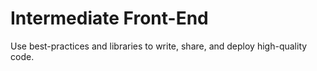 # Intermediate Front-End

Use best-practices and libraries to write, share, and deploy high-quality code.